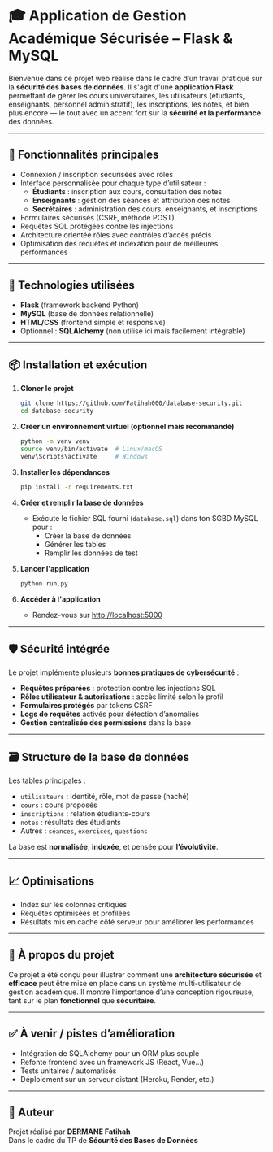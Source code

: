 # 🎓 Application de Gestion Académique Sécurisée – Flask & MySQL

Bienvenue dans ce projet web réalisé dans le cadre d’un travail pratique sur la **sécurité des bases de données**. Il s'agit d'une **application Flask** permettant de gérer les cours universitaires, les utilisateurs (étudiants, enseignants, personnel administratif), les inscriptions, les notes, et bien plus encore — le tout avec un accent fort sur la **sécurité et la performance** des données.

---

## 🚀 Fonctionnalités principales

- Connexion / inscription sécurisées avec rôles
- Interface personnalisée pour chaque type d’utilisateur :
  - **Étudiants** : inscription aux cours, consultation des notes
  - **Enseignants** : gestion des séances et attribution des notes
  - **Secrétaires** : administration des cours, enseignants, et inscriptions
- Formulaires sécurisés (CSRF, méthode POST)
- Requêtes SQL protégées contre les injections
- Architecture orientée rôles avec contrôles d’accès précis
- Optimisation des requêtes et indexation pour de meilleures performances

---

## 🧱 Technologies utilisées

- **Flask** (framework backend Python)
- **MySQL** (base de données relationnelle)
- **HTML/CSS** (frontend simple et responsive)
- Optionnel : **SQLAlchemy** (non utilisé ici mais facilement intégrable)

---

## 📦 Installation et exécution

1. **Cloner le projet**
   ```bash
   git clone https://github.com/Fatihah000/database-security.git
   cd database-security
   ```

2. **Créer un environnement virtuel (optionnel mais recommandé)**
   ```bash
   python -m venv venv
   source venv/bin/activate  # Linux/macOS
   venv\Scripts\activate     # Windows
   ```

3. **Installer les dépendances**
   ```bash
   pip install -r requirements.txt
   ```

4. **Créer et remplir la base de données**
   - Exécute le fichier SQL fourni (`database.sql`) dans ton SGBD MySQL pour :
     - Créer la base de données
     - Générer les tables
     - Remplir les données de test

5. **Lancer l'application**
   ```bash
   python run.py
   ```

6. **Accéder à l'application**
   - Rendez-vous sur [http://localhost:5000](http://localhost:5000)

---

## 🛡️ Sécurité intégrée

Le projet implémente plusieurs **bonnes pratiques de cybersécurité** :

- **Requêtes préparées** : protection contre les injections SQL
- **Rôles utilisateur & autorisations** : accès limité selon le profil
- **Formulaires protégés** par tokens CSRF
- **Logs de requêtes** activés pour détection d’anomalies
- **Gestion centralisée des permissions** dans la base

---

## 🗃️ Structure de la base de données

Les tables principales :

- `utilisateurs` : identité, rôle, mot de passe (haché)
- `cours` : cours proposés
- `inscriptions` : relation étudiants-cours
- `notes` : résultats des étudiants
- Autres : `séances`, `exercices`, `questions`

La base est **normalisée**, **indexée**, et pensée pour **l’évolutivité**.

---

## 📈 Optimisations

- Index sur les colonnes critiques
- Requêtes optimisées et profilées
- Résultats mis en cache côté serveur pour améliorer les performances

---

## 📍 À propos du projet

Ce projet a été conçu pour illustrer comment une **architecture sécurisée** et **efficace** peut être mise en place dans un système multi-utilisateur de gestion académique. Il montre l’importance d’une conception rigoureuse, tant sur le plan **fonctionnel** que **sécuritaire**.

---

## ✅ À venir / pistes d’amélioration

- Intégration de SQLAlchemy pour un ORM plus souple
- Refonte frontend avec un framework JS (React, Vue…)
- Tests unitaires / automatisés
- Déploiement sur un serveur distant (Heroku, Render, etc.)

---

## 📄 Auteur

Projet réalisé par **DERMANE Fatihah**  
Dans le cadre du TP de **Sécurité des Bases de Données**
